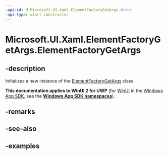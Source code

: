```yaml
---
-api-id: M:Microsoft.UI.Xaml.ElementFactoryGetArgs.#ctor
-api-type: winrt constructor
---
```


<!-- Method syntax.
public ElementFactoryGetArgs.ElementFactoryGetArgs()
-->

# Microsoft.UI.Xaml.ElementFactoryGetArgs.ElementFactoryGetArgs

## -description

Initializes a new instance of the [ElementFactoryGetArgs](elementfactorygetargs.md) class.

**This documentation applies to WinUI 2 for UWP** (for [WinUI](/windows/apps/winui/winui3/) in the [Windows App SDK](/windows/apps/windows-app-sdk/), see the **[Windows App SDK namespaces](/windows/windows-app-sdk/api/winrt/)**).

## -remarks

## -see-also

## -examples

